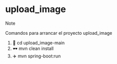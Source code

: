 # upload_image
> [!NOTE]
> Comandos para arrancar el proyecto upload_image

1. :walking: cd upload_image-main
2. :dark_sunglasses: mvn clean install
3. :airplane: mvn spring-boot:run
